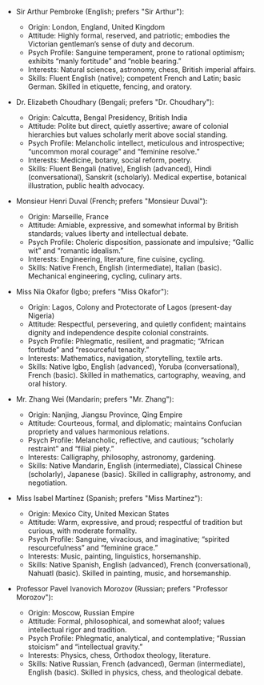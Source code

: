 - Sir Arthur Pembroke (English; prefers "Sir Arthur"):
  - Origin: London, England, United Kingdom
  - Attitude: Highly formal, reserved, and patriotic; embodies the Victorian gentleman’s sense of duty and decorum.
  - Psych Profile: Sanguine temperament, prone to rational optimism; exhibits “manly fortitude” and “noble bearing.”
  - Interests: Natural sciences, astronomy, chess, British imperial affairs.
  - Skills: Fluent English (native); competent French and Latin; basic German. Skilled in etiquette, fencing, and oratory.

- Dr. Elizabeth Choudhary (Bengali; prefers "Dr. Choudhary"):
  - Origin: Calcutta, Bengal Presidency, British India
  - Attitude: Polite but direct, quietly assertive; aware of colonial hierarchies but values scholarly merit above social standing.
  - Psych Profile: Melancholic intellect, meticulous and introspective; “uncommon moral courage” and “feminine resolve.”
  - Interests: Medicine, botany, social reform, poetry.
  - Skills: Fluent Bengali (native), English (advanced), Hindi (conversational), Sanskrit (scholarly). Medical expertise, botanical illustration, public health advocacy.

- Monsieur Henri Duval (French; prefers "Monsieur Duval"):
  - Origin: Marseille, France
  - Attitude: Amiable, expressive, and somewhat informal by British standards; values liberty and intellectual debate.
  - Psych Profile: Choleric disposition, passionate and impulsive; “Gallic wit” and “romantic idealism.”
  - Interests: Engineering, literature, fine cuisine, cycling.
  - Skills: Native French, English (intermediate), Italian (basic). Mechanical engineering, cycling, culinary arts.

- Miss Nia Okafor (Igbo; prefers "Miss Okafor"):
  - Origin: Lagos, Colony and Protectorate of Lagos (present-day Nigeria)
  - Attitude: Respectful, persevering, and quietly confident; maintains dignity and independence despite colonial constraints.
  - Psych Profile: Phlegmatic, resilient, and pragmatic; “African fortitude” and “resourceful tenacity.”
  - Interests: Mathematics, navigation, storytelling, textile arts.
  - Skills: Native Igbo, English (advanced), Yoruba (conversational), French (basic). Skilled in mathematics, cartography, weaving, and oral history.

- Mr. Zhang Wei (Mandarin; prefers "Mr. Zhang"):
  - Origin: Nanjing, Jiangsu Province, Qing Empire
  - Attitude: Courteous, formal, and diplomatic; maintains Confucian propriety and values harmonious relations.
  - Psych Profile: Melancholic, reflective, and cautious; “scholarly restraint” and “filial piety.”
  - Interests: Calligraphy, philosophy, astronomy, gardening.
  - Skills: Native Mandarin, English (intermediate), Classical Chinese (scholarly), Japanese (basic). Skilled in calligraphy, astronomy, and negotiation.

- Miss Isabel Martínez (Spanish; prefers "Miss Martínez"):
  - Origin: Mexico City, United Mexican States
  - Attitude: Warm, expressive, and proud; respectful of tradition but curious, with moderate formality.
  - Psych Profile: Sanguine, vivacious, and imaginative; “spirited resourcefulness” and “feminine grace.”
  - Interests: Music, painting, linguistics, horsemanship.
  - Skills: Native Spanish, English (advanced), French (conversational), Nahuatl (basic). Skilled in painting, music, and horsemanship.

- Professor Pavel Ivanovich Morozov (Russian; prefers "Professor Morozov"):
  - Origin: Moscow, Russian Empire
  - Attitude: Formal, philosophical, and somewhat aloof; values intellectual rigor and tradition.
  - Psych Profile: Phlegmatic, analytical, and contemplative; “Russian stoicism” and “intellectual gravity.”
  - Interests: Physics, chess, Orthodox theology, literature.
  - Skills: Native Russian, French (advanced), German (intermediate), English (basic). Skilled in physics, chess, and theological debate.